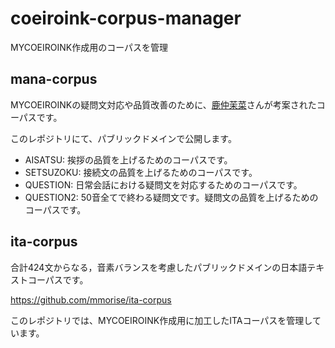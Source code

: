 # coeiroink-corpus-manager
MYCOEIROINK作成用のコーパスを管理

## mana-corpus
MYCOEIROINKの疑問文対応や品質改善のために、[鹿仲茉菜](https://twitter.com/manakana_VT)さんが考案されたコーパスです。

このレポジトリにて、パブリックドメインで公開します。

- AISATSU: 挨拶の品質を上げるためのコーパスです。
- SETSUZOKU: 接続文の品質を上げるためのコーパスです。
- QUESTION: 日常会話における疑問文を対応するためのコーパスです。
- QUESTION2: 50音全てで終わる疑問文です。疑問文の品質を上げるためのコーパスです。

## ita-corpus
合計424文からなる，音素バランスを考慮したパブリックドメインの日本語テキストコーパスです。

https://github.com/mmorise/ita-corpus

このレポジトリでは、MYCOEIROINK作成用に加工したITAコーパスを管理しています。
